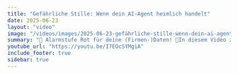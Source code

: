 ```yaml
---
title: "Gefährliche Stille: Wenn dein AI-Agent heimlich handelt"
date: 2025-06-23
layout: "video"
image: "/videos/images/2025-06-23-gefährliche-stille-wenn-dein-ai-agent-heimlich-handelt.jpg"
summary: "🚨 Alarmstufe Rot für deine (Firmen-)Daten! 🚨In diesem Video zeigt Dennis Rall, wie jeder beliebige AI-Agent (hier live im n8n-Workflow) unbemerkt deine eig..."
youtube_url: "https://youtu.be/I7EOcSYMgiA"
include_footer: true
sidebar: true
---
```

